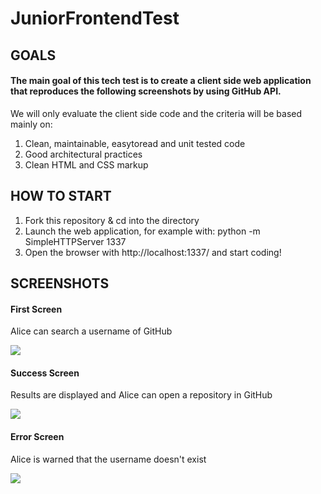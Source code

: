 # JuniorFrontendTest

## GOALS


#### The main goal of this tech test is to create a client side web application that reproduces the following screenshots by using GitHub API.

We will only evaluate the client side code and the criteria will be based mainly on:
1. Clean, maintainable, easy­to­read and unit tested code
2. Good architectural practices
3. Clean HTML and CSS markup

## HOW TO START

1. Fork this repository & cd into the directory
2. Launch the web application, for example with: python -m SimpleHTTPServer 1337
3. Open the browser with http://localhost:1337/ and start coding!

## SCREENSHOTS

#### First Screen

Alice can search a username of GitHub

![](https://github.com/gerardcobas/JuniorFrontendTest/blob/master/images/First-Screen.png)

#### Success Screen

Results are displayed and Alice can open a repository in GitHub

![](https://github.com/gerardcobas/JuniorFrontendTest/blob/master/images/Success-screen.png)

#### Error Screen

Alice is warned that the username doesn't exist

![](https://github.com/gerardcobas/JuniorFrontendTest/blob/master/images/Error-screen.png)





